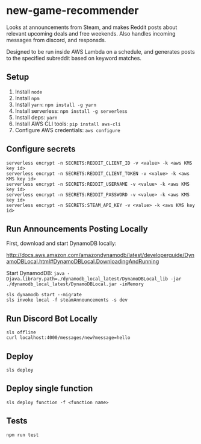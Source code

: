 # new-game-recommender
Looks at announcements from Steam, and makes Reddit posts about relevant upcoming deals and free weekends.
Also handles incoming messages from discord, and responsds.

Designed to be run inside AWS Lambda on a schedule, and generates posts to the specified subreddit based on keyword matches.

## Setup

1. Install `node`
1. Install `npm`
1. Install `yarn`: `npm install -g yarn` 
1. Install serverless: `npm install -g serverless`
1. Install deps: `yarn`
1. Install AWS CLI tools: `pip install aws-cli`
1. Configure AWS credentials: `aws configure`

## Configure secrets

```
serverless encrypt -n SECRETS:REDDIT_CLIENT_ID -v <value> -k <aws KMS key id>
serverless encrypt -n SECRETS:REDDIT_CLIENT_TOKEN -v <value> -k <aws KMS key id>
serverless encrypt -n SECRETS:REDDIT_USERNAME -v <value> -k <aws KMS key id>
serverless encrypt -n SECRETS:REDDIT_PASSWORD -v <value> -k <aws KMS key id>
serverless encrypt -n SECRETS:STEAM_API_KEY -v <value> -k <aws KMS key id>
```

## Run Announcements Posting Locally

First, download and start DynamoDB locally:

http://docs.aws.amazon.com/amazondynamodb/latest/developerguide/DynamoDBLocal.html#DynamoDBLocal.DownloadingAndRunning

Start DynamodDB: `java -Djava.library.path=./dynamodb_local_latest/DynamoDBLocal_lib -jar ./dynamodb_local_latest/DynamoDBLocal.jar -inMemory`

```
sls dynamodb start --migrate
sls invoke local -f steamAnnouncements -s dev
```

## Run Discord Bot Locally

```
sls offline
curl localhost:4000/messages/new?message=hello
```

## Deploy

```
sls deploy
```

## Deploy single function

```
sls deploy function -f <function name>
```

## Tests

```
npm run test
```
